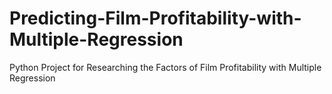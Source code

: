 # Predicting-Film-Profitability-with-Multiple-Regression
Python Project for Researching the Factors of Film Profitability with Multiple Regression
